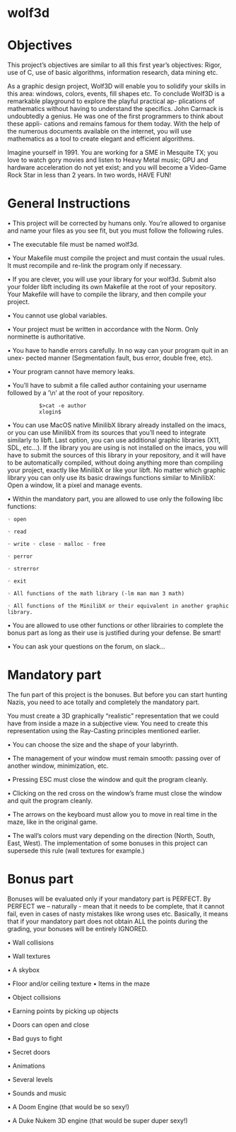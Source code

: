 # wolf3d
# Objectives

This project’s objectives are similar to all this first year’s objectives: Rigor, use of C, use of basic algorithms, information research, data mining etc.

As a graphic design project, Wolf3D will enable you to solidify your skills in this area: windows, colors, events, fill shapes etc.
To conclude Wolf3D is a remarkable playground to explore the playful practical ap- plications of mathematics without having to understand the specifics. John Carmack is undoubtedly a genius. He was one of the first programmers to think about these appli- cations and remains famous for them today. With the help of the numerous documents available on the internet, you will use mathematics as a tool to create elegant and efficient algorithms.

Imagine yourself in 1991. You are working for a SME in Mesquite TX; you love to watch gory movies and listen to Heavy Metal music; GPU and hardware acceleration do not yet exist; and you will become a Video-Game Rock Star in less than 2 years. In two words, HAVE FUN!

# General Instructions

• This project will be corrected by humans only. You’re allowed to organise and name your files as you see fit, but you must follow the following rules.

• The executable file must be named wolf3d.

• Your Makefile must compile the project and must contain the usual rules. It must recompile and re-link the program only if necessary.

• If you are clever, you will use your library for your wolf3d. Submit also your folder libft including its own Makefile at the root of your repository. Your Makefile will have to compile the library, and then compile your project.

• You cannot use global variables.

• Your project must be written in accordance with the Norm. Only norminette is authoritative.

• You have to handle errors carefully. In no way can your program quit in an unex- pected manner (Segmentation fault, bus error, double free, etc).

• Your program cannot have memory leaks.

• You’ll have to submit a file called author containing your username followed by a ’\n’ at the root of your repository.

              $>cat -e author
              xlogin$
              
• You can use MacOS native MinilibX library already installed on the imacs, or you can use MinilibX from its sources that you’ll need to integrate similarly to libft. Last option, you can use additional graphic libraries (X11, SDL, etc...). If the library you are using is not installed on the imacs, you will have to submit the sources of this library in your repository, and it will have to be automatically compiled, without doing anything more than compiling your project, exactly like MinilibX or like your libft. No matter which graphic library you can only use its basic drawings functions similar to MinilibX: Open a window, lit a pixel and manage events.

• Within the mandatory part, you are allowed to use only the following libc functions:

    ◦ open
  
    ◦ read
  
    ◦ write ◦ close ◦ malloc ◦ free
  
    ◦ perror
  
    ◦ strerror
  
    ◦ exit
  
    ◦ All functions of the math library (-lm man man 3 math)
  
    ◦ All functions of the MinilibX or their equivalent in another graphic library.
  
• You are allowed to use other functions or other librairies to complete the bonus part as long as their use is justified during your defense. Be smart!

• You can ask your questions on the forum, on slack...


# Mandatory part

The fun part of this project is the bonuses. But before you can start hunting Nazis, you need to ace totally and completely the mandatory part.

You must create a 3D graphically “realistic” representation that we could have from inside a maze in a subjective view. You need to create this representation using the Ray-Casting principles mentioned earlier.

• You can choose the size and the shape of your labyrinth.

• The management of your window must remain smooth: passing over of another window, minimization, etc.

• Pressing ESC must close the window and quit the program cleanly.

• Clicking on the red cross on the window’s frame must close the window and quit the program cleanly.

• The arrows on the keyboard must allow you to move in real time in the maze, like in the original game.

• The wall’s colors must vary depending on the direction (North, South, East, West). The implementation of some bonuses in this project can supersede this rule (wall textures for example.)


# Bonus part

Bonuses will be evaluated only if your mandatory part is PERFECT. By PERFECT we – naturally - mean that it needs to be complete, that it cannot fail, even in cases of nasty mistakes like wrong uses etc. Basically, it means that if your mandatory part does not obtain ALL the points during the grading, your bonuses will be entirely IGNORED.

• Wall collisions

• Wall textures

• A skybox

• Floor and/or ceiling texture • Items in the maze

• Object collisions

• Earning points by picking up objects

• Doors can open and close

• Bad guys to fight

• Secret doors

• Animations

• Several levels

• Sounds and music

• A Doom Engine (that would be so sexy!)

• A Duke Nukem 3D engine (that would be super duper sexy!)
